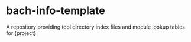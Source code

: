 # bach-info-template
A repository providing tool directory index files and module lookup tables for \{project}
